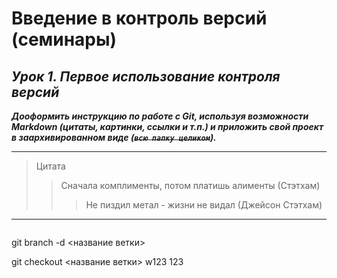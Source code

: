 # **Введение в контроль версий (семинары)**

## _*Урок 1. Первое использование контроля версий*_

***Дооформить инструкцию по работе с Git, используя возможности Markdown (цитаты, картинки, ссылки и т.п.) и приложить свой проект в заархивированном виде (~~``всю папку целиком``~~).***

___
> Цитата
>> Сначала комплименты, потом платишь алименты (Стэтхам)
>>> Не пиздил метал - жизни не видал (Джейсон Стэтхам)
___

![<alt text>](https://sun9-78.userapi.com/impg/iQsJiRQ9qLhqiskPu1wd9AiTG0ZKoDhq5apiog/pKon_P0DjOI.jpg?size=320x387&quality=96&sign=0ae3076caf329197dd7430d250697d33&c_uniq_tag=_5ers4XOgRC_3nLArWszsOUbFLLWxUZvjyIgn-mcTtw&type=album)


git branch -d <название ветки> 

git checkout <название ветки> 
w123
123
